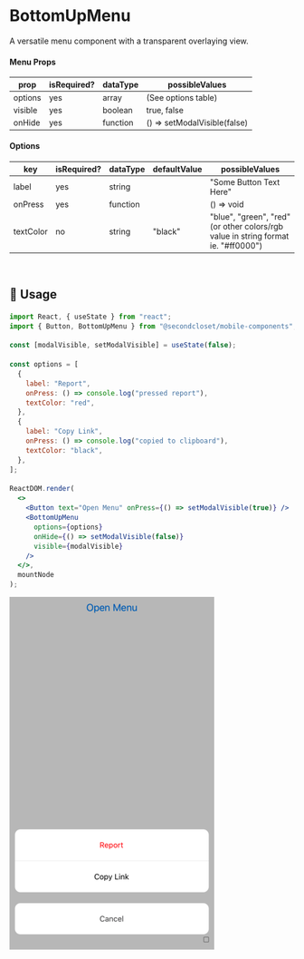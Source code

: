 # BottomUpMenu

A versatile menu component with a transparent overlaying view.

<!--- https://www.tablesgenerator.com/markdown_tables -->

#### Menu Props

| prop    | isRequired? | dataType | possibleValues               |
| ------- | ----------- | -------- | ---------------------------- |
| options | yes         | array    | (See options table)          |
| visible | yes         | boolean  | true, false                  |
| onHide  | yes         | function | () => setModalVisible(false) |

#### Options

| key       | isRequired? | dataType | defaultValue | possibleValues                                                                    |
| --------- | ----------- | -------- | ------------ | --------------------------------------------------------------------------------- |
| label     | yes         | string   |              | "Some Button Text Here"                                                           |
| onPress   | yes         | function |              | () => void                                                                        |
| textColor | no          | string   | "black"      | "blue", "green", "red" (or other colors/rgb value in string format ie. "#ff0000") |

<br/>

## 🔨 Usage

```jsx
import React, { useState } from "react";
import { Button, BottomUpMenu } from "@secondcloset/mobile-components";

const [modalVisible, setModalVisible] = useState(false);

const options = [
  {
    label: "Report",
    onPress: () => console.log("pressed report"),
    textColor: "red",
  },
  {
    label: "Copy Link",
    onPress: () => console.log("copied to clipboard"),
    textColor: "black",
  },
];

ReactDOM.render(
  <>
    <Button text="Open Menu" onPress={() => setModalVisible(true)} />
    <BottomUpMenu
      options={options}
      onHide={() => setModalVisible(false)}
      visible={modalVisible}
    />
  </>,
  mountNode
);
```

![Sample Menu](https://github.com/SecondCloset/mobile-components/blob/master/docs/images/BottomUpMenu/bottom_menu.png?raw=true)

<br/>
